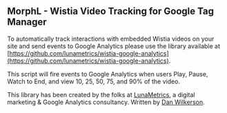 ## MorphL - Wistia Video Tracking for Google Tag Manager

To automatically track interactions with embedded Wistia videos on your site and send events to Google Analytics please use the library available at [https://github.com/lunametrics/wistia-google-analytics](https://github.com/lunametrics/wistia-google-analytics).

This script will fire events to Google Analytics when users Play, Pause, Watch to End, and view 10, 25, 50, 75, and 90% of the video.

This library has been created by the folks at [LunaMetrics](http://www.lunametrics.com/), a digital marketing & Google Analytics consultancy. Written by [Dan Wilkerson](https://twitter.com/notdanwilkerson).


